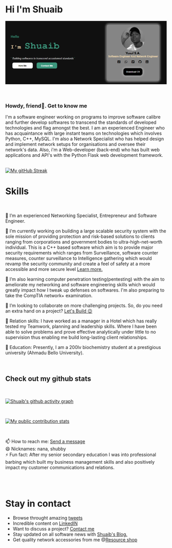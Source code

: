 <div><h1>Hi I'm Shuaib</h1></div>
</hr>

[![Banner image of myself](https://raw.githubusercontent.com/Yusuf-A-Shuaib/Yusuf-A-Shuaib/main/shuaib-banner.png)](https://shuaibresource.herokuapp.com/home)



</br>
</hr>
<div><h3>Howdy, friend👋. Get to know me</h3><div>
</hr>
I'm a software engineer working on programs to improve software calibre and further develop softwares to transcend the standards of developed technologies and flag amongst the best. I am an experienced Engineer who has acquaintance with large instant teams on technologies which involves Python, C++, MySQL. I'm also a Network Specialist who has helped design and implement network setups for organisations and oversee their network's data. Also, i'm a Web-developer (back-end) who has built web applications and API's with the Python Flask web development framework.
</br>
</hr>
</br>

[![My gitHub Streak](http://github-readme-streak-stats.herokuapp.com?user=Yusuf-A-Shuaib&theme=neon-dark&border=3c977a&date_format=M%20j%5B%2C%20Y%5D)](https://github.com/Yusuf-A-Shuaib)</hr>

<div><h1>Skills</h1></div>
</br>

🤔 I’m an experienced Networking Specialist, Entrepreneur and Software Engineer.
</br>

🔭 I’m currently working on building a large scalable security system with the sole mission of providing protection and risk-based solutions to clients ranging from corporations and government bodies to ultra-high-net-worth individual. This is a C++ based software which aim is to provide major security requirements which ranges from Surveillance, software counter measures, counter surveillance to Intelligence gathering which would revamp the security community and create a feel of safety at a more accessible and more secure level <a href="https://github.com/Yusuf-A-Shuaib">Learn more.</a>
</br>

🌱 I’m also learning computer penetration testing(pentesting) with the aim to ameliorate my networking and software engineering skills which would greatly impact how I tweak up defenses on softwares. I'm also preparing to take the CompTIA network+ examination.
</br>

👯 I’m looking to collaborate on more challenging projects. So, do you need an extra hand on a project? <a href="mailto:shuaibudeenyusuf@gmail.com">Let's Build 😉</a>
</br>

💬 Relation skills: I have worked as a manager in a Hotel which has really tested my Teamwork, planning and leadership skills. Where I have been able to solve problems and prove effective analytically under little to no supervision thus enabling me build long-lasting client relationships.
</br>

🏫 Education: Presently, I am a 200lv biochemistry student at a prestigious university (Ahmadu Bello University).
</br>
</hr>


</br>
<h2>Check out my github stats</h2>
</br>
</hr>

[![Shuaib's github activity graph](https://activity-graph.herokuapp.com/graph?username=Yusuf-A-Shuaib&count_private=true&theme=react-dark&custom_title=Shuaib's%20Public%20Contribution%20Graph)](https://github.com/Yusuf-A-Shuaib)


</br>
</hr>

[![My public contribution stats](https://github-readme-stats.vercel.app/api?username=Yusuf-A-Shuaib&count_private=true&show_icons=true&theme=merko&custom_title=My%20public%20contribution%20stats)](https://github.com/Yusuf-A-Shuaib)




</br>
</hr>

📫 How to reach me: <a href="mailto:shuaibudeenyusuf@gmail.com">Send a message</a>
</br>
😄 Nicknames: nana, shubby</br>
⚡ Fun fact: After my senior secondary education I was into professional barbing which built my business management skills and also positively impact my customer communications and relations. </br>

</br>
</br>

<h1>Stay in contact</h1>
</hr>

- Browse throught amazing <a href="https://twitter.com/Yusuf_A_Shuaib">tweets</a>
- Incredible content on <a href="https://www.linkedin.com/in/shuaibudeen-yusuf-b3a2b0224">LinkedIN</a>
- Want to discuss a project? <a href = "mailto:shuaibudeenyusuf@gmail.com?subject = Feedback&body = Message">Contact me</a>
- Stay updated on all software news with <a href="https://shuaibresource.herokuapp.com/blog/page">Shuaib's Blog.</a>
- Get quality network accessories from me @<a href="https://shuaibresource.herokuapp.com/shop/page">Resource shop</a>

</br>
</hr>


<!-- [![Top Langs](https://github-readme-stats.vercel.app/api/top-langs/?username=Yusuf-A-Shuaib&theme=dark&langs_count=6&count_private=true&layout=compact)](https://github.com/Yusuf-A-Shuaib/Yusuf-A-Shuaib)
 -->








